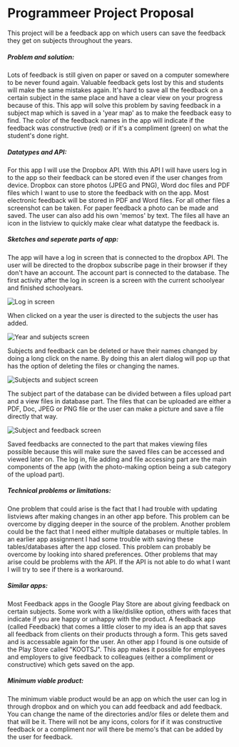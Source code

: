 # Programmeer Project Proposal

This project will be a feedback app on which users can save the feedback they get on subjects throughout the years. 

##### Problem and solution:

Lots of feedback is still given on paper or saved on a computer somewhere to be never found again. Valuable feedback gets lost
by this and students will make the same mistakes again. It's hard to save all the feedback on a certain subject in the same place
and have a clear view on your progress because of this. This app will solve this problem by saving feedback in a subject map which is saved in 
a 'year map' as to make the feedback easy to find. The color of the feedback names in the app will indicate if the feedback was constructive (red) or
if it's a compliment (green) on what the student's done right. 

##### Datatypes and API:

For this app I will use the Dropbox API. With this API I will have users log in to the app so their feedback can be stored even if the user changes
from device. Dropbox can store photos (JPEG and PNG), Word doc files and PDF files which I want to use to store the feedback with on the app. Most electronic feedback will be stored in PDF and Word files. For all other files a screenshot can be taken. For paper feedback a photo can be made and saved. The user can also add his own 'memos' by text. The files all have an icon in the listview to quickly make clear what datatype the feedback is.

##### Sketches and seperate parts of app:

The app will have a log in screen that is connected to the dropbox API. The user will be directed to the dropbox subscribe page in their browser if they don't have an account. The account part is connected to the database. The first activity after the log in screen is a screen with the current schoolyear and finished schoolyears.

![Log in screen](doc/log_in_first_screen.jpg)

When clicked on a year the user is directed to the subjects the user has added. 

![Year and subjects screen](doc/jaren_vakken.jpg)

Subjects and feedback can be deleted or have their names changed by doing a long click on the name. By doing this an alert dialog will pop up that has the option of deleting the files or changing the names.

![Subjects and subject screen](doc/vakken_vak.jpg)

The subject part of the database can be divided between a files upload part and a view files in database part. The files that can be uploaded are either a PDF, Doc, JPEG or PNG file or the user can make a picture and save a file directly that way. 

![Subject and feedback screen](doc/vak_feedback.jpg)

Saved feedbacks are connected to the part that makes viewing files possible because this will make sure the saved files can be accessed and viewed later on. The log in, file adding and file accessing part are the main components of the app (with the photo-making option being a sub category of the upload part).

##### Technical problems or limitations:

One problem that could arise is the fact that I had trouble with updating listviews after making changes in an other app before. This problem can be overcome by digging deeper in the source of the problem. Another problem could be the fact that I need either multiple databases or multiple tables. In an earlier app assignment I had some trouble with saving these tables/databases after the app closed. This problem can probably be overcome by looking into shared preferences. Other problems that may arise could be problems with the API. If the API is not able to do what I want I will try to see if there is a workaround.

##### Similar apps:

Most Feedback apps in the Google Play Store are about giving feedback on certain subjects. Some work with a like/dislike option, others with faces that indicate if you are happy or unhappy with the product. A feedback app (called Feedback) that comes a little closer to my idea is an app that saves all feedback from clients on their products through a form. This gets saved and is accessable again for the user. An other app I found is one outside of the Play Store called "KOOTSJ". This app makes it possible for employees and employers to give feedback to colleagues (either a compliment or constructive) which gets saved on the app. 

##### Minimum viable product:

The minimum viable product would be an app on which the user can log in through dropbox and on which you can add feedback and add feedback. You can change the name of the directories and/or files or delete them and that will be it. There will not be any icons, colors for if it was constructive feedback or a compliment nor will there be memo's that can be added by the user for feedback.